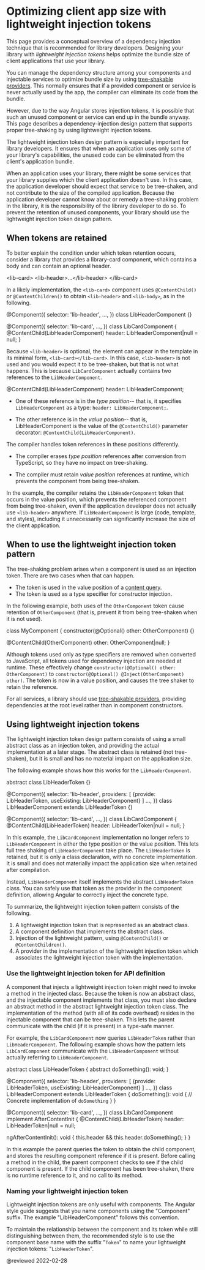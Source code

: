 # Optimizing client app size with lightweight injection tokens

This page provides a conceptual overview of a dependency injection technique that is recommended for library developers. Designing your library with *lightweight injection tokens* helps optimize the bundle size of client applications that use your library.

You can manage the dependency structure among your components and injectable services to optimize bundle size by using [tree-shakable providers](guide/architecture-services#introduction-to-services-and-dependency-injection). This normally ensures that if a provided component or service is never actually used by the app, the compiler can eliminate its code from the bundle.

However, due to the way Angular stores injection tokens, it is possible that such an unused component or service can end up in the bundle anyway. This page describes a dependency-injection design pattern that supports proper tree-shaking by using lightweight injection tokens.

The lightweight injection token design pattern is especially important for library developers. It ensures that when an application uses only some of your library's capabilities, the unused code can be eliminated from the client's application bundle.

When an application uses your library, there might be some services that your library supplies which the client application doesn't use. In this case, the application developer should expect that service to be tree-shaken, and not contribute to the size of the compiled application. Because the application developer cannot know about or remedy a tree-shaking problem in the library, it is the responsibility of the library developer to do so. To prevent the retention of unused components, your library should use the lightweight injection token design pattern.

## When tokens are retained

To better explain the condition under which token retention occurs, consider a library that provides a library-card component, which contains a body and can contain an optional header.

<code-example format="html" language="html">

&lt;lib-card&gt;
  &lt;lib-header&gt;&hellip;&lt;/lib-header&gt;
&lt;/lib-card&gt;

</code-example>

In a likely implementation, the `<lib-card>` component uses `@ContentChild()` or `@ContentChildren()` to obtain `<lib-header>` and `<lib-body>`, as in the following.

<code-example format="typescript" language="typescript">

&commat;Component({
  selector: 'lib-header',
  &hellip;,
})
class LibHeaderComponent {}

&commat;Component({
  selector: 'lib-card',
  &hellip;,
})
class LibCardComponent {
  &commat;ContentChild(LibHeaderComponent)
  header: LibHeaderComponent|null = null;
}

</code-example>

Because `<lib-header>` is optional, the element can appear in the template in its minimal form, `<lib-card></lib-card>`. In this case, `<lib-header>` is not used and you would expect it to be tree-shaken, but that is not what happens. This is because `LibCardComponent` actually contains two references to the `LibHeaderComponent`.

<code-example format="typescript" language="typescript">

&commat;ContentChild(LibHeaderComponent) header: LibHeaderComponent;

</code-example>

*   One of these reference is in the *type position*-- that is, it specifies `LibHeaderComponent` as a type: `header: LibHeaderComponent;`.

*   The other reference is in the *value position*-- that is, LibHeaderComponent is the value of the `@ContentChild()` parameter decorator: `@ContentChild(LibHeaderComponent)`.

The compiler handles token references in these positions differently.

*   The compiler erases *type position* references after conversion from TypeScript, so they have no impact on tree-shaking.

*   The compiler must retain *value position* references at runtime, which prevents the component from being tree-shaken.

In the example, the compiler retains the `LibHeaderComponent` token that occurs in the value position, which prevents the referenced component from being tree-shaken, even if the application developer does not actually use `<lib-header>` anywhere. If `LibHeaderComponent` is large \(code, template, and styles\), including it unnecessarily can significantly increase the size of the client application.

## When to use the lightweight injection token pattern

The tree-shaking problem arises when a component is used as an injection token. There are two cases when that can happen.

*   The token is used in the value position of a [content query](guide/lifecycle-hooks#using-aftercontent-hooks "See more about using content queries.").
*   The token is used as a type specifier for constructor injection.

In the following example, both uses of the `OtherComponent` token cause retention of `OtherComponent` \(that is, prevent it from being tree-shaken when it is not used\).

<code-example format="typescript" language="typescript">

class MyComponent {
  constructor(&commat;Optional() other: OtherComponent) {}

  &commat;ContentChild(OtherComponent)
  other: OtherComponent|null;
}

</code-example>

Although tokens used only as type specifiers are removed when converted to JavaScript, all tokens used for dependency injection are needed at runtime. These effectively change `constructor(@Optional() other: OtherComponent)` to `constructor(@Optional() @Inject(OtherComponent) other)`. The token is now in a value position, and causes the tree shaker to retain the reference.

<div class="alert is helpful">

For all services, a library should use [tree-shakable providers](guide/architecture-services#introduction-to-services-and-dependency-injection), providing dependencies at the root level rather than in component constructors.

</div>

## Using lightweight injection tokens

The lightweight injection token design pattern consists of using a small abstract class as an injection token, and providing the actual implementation at a later stage. The abstract class is retained \(not tree-shaken\), but it is small and has no material impact on the application size.

The following example shows how this works for the `LibHeaderComponent`.

<code-example format="typescript" language="typescript">

abstract class LibHeaderToken {}

&commat;Component({
  selector: 'lib-header',
  providers: [
    {provide: LibHeaderToken, useExisting: LibHeaderComponent}
  ]
  &hellip;,
})
class LibHeaderComponent extends LibHeaderToken {}

&commat;Component({
  selector: 'lib-card',
  &hellip;,
})
class LibCardComponent {
  &commat;ContentChild(LibHeaderToken) header: LibHeaderToken|null = null;
}

</code-example>

In this example, the `LibCardComponent` implementation no longer refers to `LibHeaderComponent` in either the type position or the value position. This lets full tree shaking of `LibHeaderComponent` take place. The `LibHeaderToken` is retained, but it is only a class declaration, with no concrete implementation. It is small and does not materially impact the application size when retained after compilation.

Instead, `LibHeaderComponent` itself implements the abstract `LibHeaderToken` class. You can safely use that token as the provider in the component definition, allowing Angular to correctly inject the concrete type.

To summarize, the lightweight injection token pattern consists of the following.

1.  A lightweight injection token that is represented as an abstract class.
1.  A component definition that implements the abstract class.
1.  Injection of the lightweight pattern, using `@ContentChild()` or `@ContentChildren()`.
1.  A provider in the implementation of the lightweight injection token which associates the lightweight injection token with the implementation.

### Use the lightweight injection token for API definition

A component that injects a lightweight injection token might need to invoke a method in the injected class. Because the token is now an abstract class, and the injectable component implements that class, you must also declare an abstract method in the abstract lightweight injection token class. The implementation of the method \(with all of its code overhead\) resides in the injectable component that can be tree-shaken. This lets the parent communicate with the child \(if it is present\) in a type-safe manner.

For example, the `LibCardComponent` now queries `LibHeaderToken` rather than `LibHeaderComponent`. The following example shows how the pattern lets `LibCardComponent` communicate with the `LibHeaderComponent` without actually referring to `LibHeaderComponent`.

<code-example format="typescript" language="typescript">

abstract class LibHeaderToken {
  abstract doSomething(): void;
}

&commat;Component({
  selector: 'lib-header',
  providers: [
    {provide: LibHeaderToken, useExisting: LibHeaderComponent}
  ]
  &hellip;,
})
class LibHeaderComponent extends LibHeaderToken {
  doSomething(): void {
    // Concrete implementation of `doSomething`
  }
}

&commat;Component({
  selector: 'lib-card',
  &hellip;,
})
class LibCardComponent implement AfterContentInit {
  &commat;ContentChild(LibHeaderToken)
  header: LibHeaderToken|null = null;

  ngAfterContentInit(): void {
    this.header &amp;&amp; this.header.doSomething();
  }
}

</code-example>

In this example the parent  queries the token to obtain the child component, and stores the resulting component reference if it is present. Before calling a method in the child, the parent component checks to see if the child component is present. If the child component has been tree-shaken, there is no runtime reference to it, and no call to its method.

### Naming your lightweight injection token

Lightweight injection tokens are only useful with components. The Angular style guide suggests that you name components using the "Component" suffix. The example "LibHeaderComponent" follows this convention.

To maintain the relationship between the component and its token while still distinguishing between them, the recommended style is to use the component base name with the suffix "`Token`" to name your lightweight injection tokens: "`LibHeaderToken`".

<!-- links -->

<!-- external links -->

<!-- end links -->

@reviewed 2022-02-28
